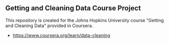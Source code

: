 ## Getting and Cleaning Data Course Project 
This repository is created for the Johns Hopkins University course "Getting and Cleaning Data" provided in Coursera.
* https://www.coursera.org/learn/data-cleaning
